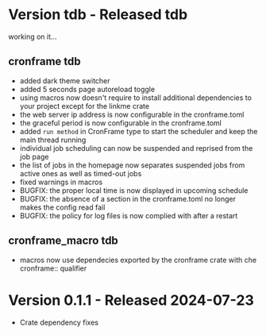 # Version tdb - Released tdb
working on it...

## cronframe tdb
- added dark theme switcher 
- added 5 seconds page autoreload toggle
- using macros now doesn't require to install additional dependencies to your project except for the linkme crate
- the web server ip address is now configurable in the cronframe.toml
- the graceful period is now configurable in the cronframe.toml
- added `run method` in CronFrame type to start the scheduler and keep the main thread running
- individual job scheduling can now be suspended and reprised from the job page
- the list of jobs in the homepage now separates suspended jobs from active ones as well as timed-out jobs
- fixed warnings in macros
- BUGFIX: the proper local time is now displayed in upcoming schedule
- BUGFIX: the absence of a section in the cronframe.toml no longer makes the config read fail
- BUGFIX: the policy for log files is now complied with after a restart

## cronframe_macro tdb
- macros now use dependecies exported by the cronframe crate with che cronframe:: qualifier

# Version 0.1.1 - Released 2024-07-23
- Crate dependency fixes